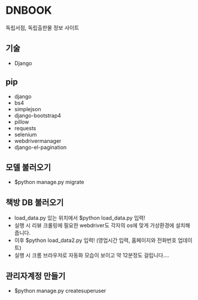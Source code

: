 # DNBOOK
독립서점, 독립출판물 정보 사이트

## 기술
- Django

## pip
- django
- bs4
- simplejson
- django-bootstrap4
- pillow
- requests
- selenium
- webdrivermanager
- django-el-pagination

## 모델 불러오기
- $python manage.py migrate

## 책방 DB 불러오기
- load_data.py 있는 위치에서 $python load_data.py 입력!
- 실행 시 리뷰 크롤링에 필요한 webdriver도 각자의 os에 맞게 가상환경에 설치해줍니다.
- 이후 $python load_data2.py 입력! (영업시간 입력, 홈페이지와 전화번호 업데이트)
- 실행 시 크롬 브라우저로 자동화 모습이 보이고 약 12분정도 걸립니다....

## 관리자계정 만들기
- $python manage.py createsuperuser

